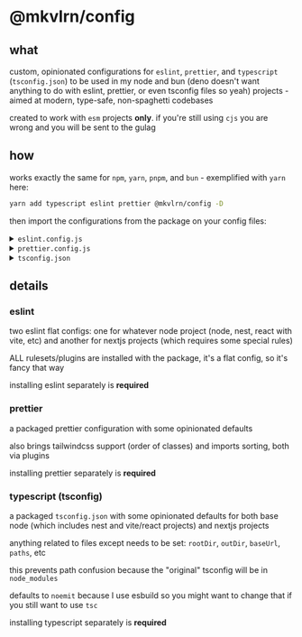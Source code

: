 # @mkvlrn/config

## what

custom, opinionated configurations for `eslint`, `prettier`, and `typescript` (`tsconfig.json`) to be used in my node and bun (deno doesn't want anything to do with eslint, prettier, or even tsconfig files so yeah) projects - aimed at modern, type-safe, non-spaghetti codebases

created to work with `esm` projects **only**. if you're still using `cjs` you are wrong and you will be sent to the gulag

## how

works exactly the same for `npm`, `yarn`, `pnpm`, and `bun` - exemplified with `yarn` here:

```bash
yarn add typescript eslint prettier @mkvlrn/config -D
```

then import the configurations from the package on your config files:

<details>
<summary><code>eslint.config.js</code></summary>

for base node, nest, or vite/react projects:

```js
export { default } from "@mkvlrn/config/eslint-base";
```

for nextjs projects:

```js
export { default } from "@mkvlrn/config/eslint-next";
```

if you want to add rules to the config, you export it as default while adding your rules to the config array:

```js
import { default as base } from "@mkvlrn/config/eslint-base";

export default {
  ...base,

  rules: {
    // add your custom rules here
    "no-console": "error",
    // or ignores
    "ignores": ["dist"],
  },
};
```

</details>

<details>
<summary><code>prettier.config.js</code></summary>

for all projects, using the config without modifying it:

```js
export { default } from "@mkvlrn/config/prettier";
```

and if you want to modify any of the rules, you can do so:

```js
import { default as base } from "@mkvlrn/config/prettier";

export default {
  ...base,

  // add your custom rules here
  printWidth: 80,
};
```

</details>

<details>
<summary><code>tsconfig.json</code></summary>

for base node, nest, or vite/react projects:

```jsonc
{
  "extends": "@mkvlrn/config/tsconfig-base",
  "compilerOptions": {
    // add your custom rules here
    "noUncheckedIndexedAccess": true,
  },
}
```

for nextjs projects:

```jsonc
{
  "extends": "@mkvlrn/config/tsconfig-next",
  "compilerOptions": {
    // add your custom rules here
    "noUncheckedIndexedAccess": true,
  },
}
```

</details>

## details

### eslint

two eslint flat configs: one for whatever node project (node, nest, react with vite, etc) and another for nextjs projects (which requires some special rules)

ALL rulesets/plugins are installed with the package, it's a flat config, so it's fancy that way

installing eslint separately is **required**

### prettier

a packaged prettier configuration with some opinionated defaults

also brings tailwindcss support (order of classes) and imports sorting, both via plugins

installing prettier separately is **required**

### typescript (tsconfig)

a packaged `tsconfig.json` with some opinionated defaults for both base node (which includes nest and vite/react projects) and nextjs projects

anything related to files except needs to be set: `rootDir`, `outDir`, `baseUrl`, `paths`, etc

this prevents path confusion because the "original" tsconfig will be in `node_modules`

defaults to `noemit` because I use esbuild so you might want to change that if you still want to use `tsc`

installing typescript separately is **required**
